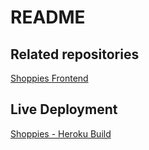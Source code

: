 # README

## Related repositories

[Shoppies Frontend](https://github.com/jonschacter/shoppies)

## Live Deployment

[Shoppies - Heroku Build](http://jschacter-shoppies.herokuapp.com/)